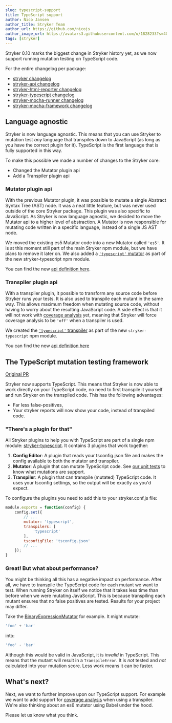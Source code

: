 ```yaml
---
slug: typescript-support
title: TypeScript support
author: Nico Jansen
author_title: Stryker Team
author_url: https://github.com/nicojs
author_image_url: https://avatars3.githubusercontent.com/u/1828233?s=400&u=fec18ad3776aaafec54c49bbd7173a841ae7ea59&v=4
tags: [stryker]
---
```


Stryker 0.10 marks the biggest change in Stryker history yet, as we now support running mutation testing on TypeScript code.

<!--truncate-->

For the entire changelog per package:

* [stryker changelog](https://github.com/stryker-mutator/stryker/blob/master/packages/stryker/CHANGELOG.md)
* [stryker-api changelog](https://github.com/stryker-mutator/stryker/blob/master/packages/stryker-api/CHANGELOG.md) 
* [stryker-html-reporter changelog](https://github.com/stryker-mutator/stryker/blob/master/packages/stryker-html-reporter/CHANGELOG.md) 
* [stryker-typescript changelog](https://github.com/stryker-mutator/stryker/blob/master/packages/stryker-typescript/CHANGELOG.md) 
* [stryker-mocha-runner changelog](https://github.com/stryker-mutator/stryker/blob/master/packages/stryker-mocha-runner/CHANGELOG.md) 
* [stryker-mocha-framework changelog](https://github.com/stryker-mutator/stryker/blob/master/packages/stryker-mocha-framework/CHANGELOG.md) 

## Language agnostic

Stryker is now language agnostic. This means that you can use Stryker to mutation test *any* language that 
transpiles down to JavaScript (as long as you have the correct plugin for it). TypeScript is the first language that is 
fully supported in this way.

To make this possible we made a number of changes to the Stryker core:

* Changed the Mutator plugin api
* Add a Transpiler plugin api

### Mutator plugin api

With the previous Mutator plugin, it was possible to mutate a single Abstract Syntax Tree (AST) node. It was a neat little feature,
but was never used outside of the core Stryker package. This plugin was also specific to JavaScript. 
As Stryker is now language agnostic, we decided to move the Mutator api to a higher level of abstraction. 
A Mutator is now responsible for mutating code written in a specific language, instead of a single JS AST node.

We moved the existing es5 Mutator code into a new Mutator called `'es5'`.
It is at this moment still part of the main Stryker npm module, but we have plans to remove it later on. 
We also added a [`'typescript'` mutator](https://github.com/stryker-mutator/stryker/blob/master/packages/stryker-typescript/src/TypescriptMutator.ts) 
as part of the new stryker-typescript npm module.

You can find the new [api definition here](https://github.com/stryker-mutator/stryker/blob/master/packages/stryker-api/src/mutant/Mutator.ts).

### Transpiler plugin api

With a transpiler plugin, it possible to transform any source code before Stryker runs your tests. 
It is also used to transpile each mutant in the same way. This allows maximum freedom when 
mutating source code, without having to worry about the resulting JavaScript code.
A side effect is that it will not work with [coverage analysis](https://github.com/stryker-mutator/stryker/tree/master/packages/stryker#type-of-coverage-analysis) yet,
meaning that Stryker will force coverage analysis to be `'off'` when a transpiler is used.

We created the [`'typescript'` transpiler](https://github.com/stryker-mutator/stryker/blob/master/packages/stryker-typescript/src/TypescriptTranspiler.ts)
as part of the new `stryker-typescript` npm module.

You can find the new [api definition here](https://github.com/stryker-mutator/stryker/blob/master/packages/stryker-api/src/transpile/Transpiler.ts)

## The TypeScript mutation testing framework

[Original PR](https://github.com/stryker-mutator/stryker/pull/376)

Stryker now supports TypeScript. This means that Stryker is now able to work
directly on your TypeScript code, no need to first transpile it yourself and run Stryker on the transpiled code.
This has the following advantages:

* Far less false-positives,
* Your stryker reports will now show your code, instead of transpiled code.

### "There's a plugin for that"

All Stryker plugins to help you with TypeScript are part of a single npm module: [stryker-typescript](https://www.npmjs.com/package/stryker-typescript).
It contains 3 plugins that work together:

1. **Config Editor**: A plugin that reads your tsconfig.json file and makes the config available to both the mutator and transpiler.
1. **Mutator**: A plugin that can mutate TypeScript code. See [our unit tests](https://github.com/stryker-mutator/stryker/tree/master/packages/stryker-typescript/test/unit/mutator) to know what mutations are support.
1. **Transpiler**: A plugin that can transpile (mutated) TypeScript code. It uses your tsconfig settings, so the output will be exactly as you'd expect.

To configure the plugins you need to add this to your stryker.conf.js file:

```javascript
module.exports = function(config) {
    config.set({
        // ...
        mutator: 'typescript',
        transpilers: [
            'typescript'
        ],
        tsconfigFile: 'tsconfig.json'
        // ...
    });
}
```

### Great! But what about performance?

You might be thinking all this has a negative impact on performance. 
After all, we have to transpile the TypeScript code for each mutant we want to test.
When running Stryker on itself we notice that it takes less time than before when we were mutating JavaScript.
This is because transpiling each mutant ensures that no false positives are tested. Results for your project may differ.

Take the [BinaryExpressionMutator](https://github.com/stryker-mutator/stryker/blob/master/packages/stryker-typescript/src/mutator/BinaryExpressionMutator.ts) 
for example. It might mutate: 

```typescript
'foo' + 'bar'
```

into: 

```typescript
'foo' - 'bar'
```

Although this would be valid in JavaScript, it is *invalid* in TypeScript.
This means that the mutant will result in a `TranspileError`. It is *not* tested and *not* calculated into your mutation score. 
Less work means it can be faster. 

## What's next?

Next, we want to further improve upon our TypeScript support. For example we want to add support 
for [coverage analysis](https://github.com/stryker-mutator/stryker/tree/master/packages/stryker#type-of-coverage-analysis) 
when using a transpiler. We're also thinking about an es6 mutator using Babel under the hood.

Please let us know what you think.